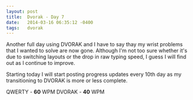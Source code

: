 ```yaml
---
layout: post
title:  Dvorak - Day 7
date:   2014-03-16 06:35:12 -0400
tags:   dvorak
---
```

Another full day using DVORAK and I have to say thay my wrist problems that I wanted to solve are now gone. Although I'm not too sure whether it's due to switching layouts or the drop in raw typing speed, I guess I will find out as I continue to improve.

Starting today I will start posting progress updates every 10th day as my transitioning to DVORAK is more or less complete.

QWERTY - **60** WPM
DVORAK - **40** WPM
